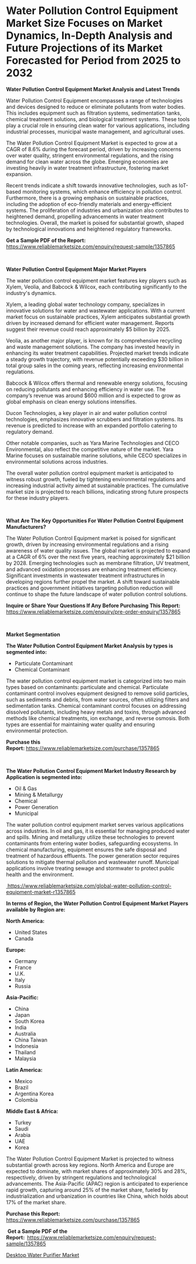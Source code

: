 <p><h1>Water Pollution Control Equipment Market Size Focuses on Market Dynamics, In-Depth Analysis and Future Projections of its Market Forecasted for Period from 2025 to 2032</h1></p><p><strong>Water Pollution Control Equipment Market Analysis and Latest Trends</strong></p>
<p><p>Water Pollution Control Equipment encompasses a range of technologies and devices designed to reduce or eliminate pollutants from water bodies. This includes equipment such as filtration systems, sedimentation tanks, chemical treatment solutions, and biological treatment systems. These tools play a crucial role in ensuring clean water for various applications, including industrial processes, municipal waste management, and agricultural uses.</p><p>The Water Pollution Control Equipment Market is expected to grow at a CAGR of 8.6% during the forecast period, driven by increasing concerns over water quality, stringent environmental regulations, and the rising demand for clean water across the globe. Emerging economies are investing heavily in water treatment infrastructure, fostering market expansion. </p><p>Recent trends indicate a shift towards innovative technologies, such as IoT-based monitoring systems, which enhance efficiency in pollution control. Furthermore, there is a growing emphasis on sustainable practices, including the adoption of eco-friendly materials and energy-efficient systems. The proliferation of industries and urbanization also contributes to heightened demand, propelling advancements in water treatment technologies. Overall, the market is poised for substantial growth, shaped by technological innovations and heightened regulatory frameworks.</p></p>
<p><strong>Get a Sample PDF of the Report:&nbsp;</strong> <a href="https://www.reliablemarketsize.com/enquiry/request-sample/1357865?utm_campaign=2303&utm_medium=2&utm_source=Github&utm_content=ia&utm_term=16022025&utm_id=water-pollution-control-equipment">https://www.reliablemarketsize.com/enquiry/request-sample/1357865</a></p>
<p>&nbsp;</p>
<p><strong>Water Pollution Control Equipment Major Market Players</strong></p>
<p><p>The water pollution control equipment market features key players such as Xylem, Veolia, and Babcock & Wilcox, each contributing significantly to the industry's dynamics.</p><p>Xylem, a leading global water technology company, specializes in innovative solutions for water and wastewater applications. With a current market focus on sustainable practices, Xylem anticipates substantial growth driven by increased demand for efficient water management. Reports suggest their revenue could reach approximately $5 billion by 2025.</p><p>Veolia, as another major player, is known for its comprehensive recycling and waste management solutions. The company has invested heavily in enhancing its water treatment capabilities. Projected market trends indicate a steady growth trajectory, with revenue potentially exceeding $30 billion in total group sales in the coming years, reflecting increasing environmental regulations.</p><p>Babcock & Wilcox offers thermal and renewable energy solutions, focusing on reducing pollutants and enhancing efficiency in water use. The company’s revenue was around $600 million and is expected to grow as global emphasis on clean energy solutions intensifies.</p><p>Ducon Technologies, a key player in air and water pollution control technologies, emphasizes innovative scrubbers and filtration systems. Its revenue is predicted to increase with an expanded portfolio catering to regulatory demand.</p><p>Other notable companies, such as Yara Marine Technologies and CECO Environmental, also reflect the competitive nature of the market. Yara Marine focuses on sustainable marine solutions, while CECO specializes in environmental solutions across industries.</p><p>The overall water pollution control equipment market is anticipated to witness robust growth, fueled by tightening environmental regulations and increasing industrial activity aimed at sustainable practices. The cumulative market size is projected to reach billions, indicating strong future prospects for these industry players.</p></p>
<p>&nbsp;</p>
<p><strong>What Are The Key Opportunities For Water Pollution Control Equipment Manufacturers?</strong></p>
<p><p>The Water Pollution Control Equipment market is poised for significant growth, driven by increasing environmental regulations and a rising awareness of water quality issues. The global market is projected to expand at a CAGR of 6% over the next five years, reaching approximately $21 billion by 2028. Emerging technologies such as membrane filtration, UV treatment, and advanced oxidation processes are enhancing treatment efficiency. Significant investments in wastewater treatment infrastructures in developing regions further propel the market. A shift toward sustainable practices and government initiatives targeting pollution reduction will continue to shape the future landscape of water pollution control solutions.</p></p>
<p><strong>Inquire or Share Your Questions If Any Before Purchasing This Report:</strong> <a href="https://www.reliablemarketsize.com/enquiry/pre-order-enquiry/1357865?utm_campaign=2303&utm_medium=2&utm_source=Github&utm_content=ia&utm_term=16022025&utm_id=water-pollution-control-equipment">https://www.reliablemarketsize.com/enquiry/pre-order-enquiry/1357865</a></p>
<p>&nbsp;</p>
<p><strong>Market Segmentation</strong></p>
<p><strong>The Water Pollution Control Equipment Market Analysis by types is segmented into:</strong></p>
<p><ul><li>Particulate Contaminant</li><li>Chemical Contaminant</li></ul></p>
<p><p>The water pollution control equipment market is categorized into two main types based on contaminants: particulate and chemical. Particulate contaminant control involves equipment designed to remove solid particles, such as sediments and debris, from water sources, often utilizing filters and sedimentation tanks. Chemical contaminant control focuses on addressing dissolved pollutants, including heavy metals and toxins, through advanced methods like chemical treatments, ion exchange, and reverse osmosis. Both types are essential for maintaining water quality and ensuring environmental protection.</p></p>
<p><strong>Purchase this Report:&nbsp;</strong><a href="https://www.reliablemarketsize.com/purchase/1357865?utm_campaign=2303&utm_medium=2&utm_source=Github&utm_content=ia&utm_term=16022025&utm_id=water-pollution-control-equipment">https://www.reliablemarketsize.com/purchase/1357865</a></p>
<p>&nbsp;</p>
<p><strong>The Water Pollution Control Equipment Market Industry Research by Application is segmented into:</strong></p>
<p><ul><li>Oil & Gas</li><li>Mining & Metallurgy</li><li>Chemical</li><li>Power Generation</li><li>Municipal</li></ul></p>
<p><p>The water pollution control equipment market serves various applications across industries. In oil and gas, it is essential for managing produced water and spills. Mining and metallurgy utilize these technologies to prevent contaminants from entering water bodies, safeguarding ecosystems. In chemical manufacturing, equipment ensures the safe disposal and treatment of hazardous effluents. The power generation sector requires solutions to mitigate thermal pollution and wastewater runoff. Municipal applications involve treating sewage and stormwater to protect public health and the environment.</p></p>
<p><a href="https://www.reliablemarketsize.com/global-water-pollution-control-equipment-market-r1357865?utm_campaign=2303&utm_medium=2&utm_source=Github&utm_content=ia&utm_term=16022025&utm_id=water-pollution-control-equipment">&nbsp;https://www.reliablemarketsize.com/global-water-pollution-control-equipment-market-r1357865</a></p>
<p><strong>In terms of Region, the Water Pollution Control Equipment Market Players available by Region are:</strong></p>
<p>
    <p> <strong> North America: </strong>
        <ul>
            <li>United States</li>
            <li>Canada</li>
        </ul>
        </p> 
    <p> <strong> Europe: </strong>
        <ul>
            <li>Germany</li>
            <li>France</li>
            <li>U.K.</li>
            <li>Italy</li>
            <li>Russia</li>
        </ul>
        </p> 
    <p> <strong> Asia-Pacific: </strong>
        <ul>
            <li>China</li>
            <li>Japan</li>
            <li>South Korea</li>
            <li>India</li>
            <li>Australia</li>
            <li>China Taiwan</li>
            <li>Indonesia</li>
            <li>Thailand</li>
            <li>Malaysia</li>
        </ul>
        </p> 
    <p> <strong> Latin America: </strong>
        <ul>
            <li>Mexico</li>
            <li>Brazil</li>
            <li>Argentina Korea</li>
            <li>Colombia</li>
        </ul>
        </p> 
    <p> <strong> Middle East & Africa: </strong>
        <ul>
            <li>Turkey</li>
            <li>Saudi</li>
            <li>Arabia</li>
            <li>UAE</li>
            <li>Korea</li>
        </ul>
    </p>
    </p>
<p><p>The Water Pollution Control Equipment Market is projected to witness substantial growth across key regions. North America and Europe are expected to dominate, with market shares of approximately 30% and 28%, respectively, driven by stringent regulations and technological advancements. The Asia-Pacific (APAC) region is anticipated to experience rapid growth, capturing around 25% of the market share, fueled by industrialization and urbanization in countries like China, which holds about 17% of the market share.</p></p>
<p><strong>Purchase this Report: </strong><a href="https://www.reliablemarketsize.com/purchase/1357865?utm_campaign=2303&utm_medium=2&utm_source=Github&utm_content=ia&utm_term=16022025&utm_id=water-pollution-control-equipment">https://www.reliablemarketsize.com/purchase/1357865</a></p>
<p>&nbsp;<strong>Get a Sample PDF of the Report:&nbsp;&nbsp;</strong><a href="https://www.reliablemarketsize.com/enquiry/request-sample/1357865?utm_campaign=2303&utm_medium=2&utm_source=Github&utm_content=ia&utm_term=16022025&utm_id=water-pollution-control-equipment">https://www.reliablemarketsize.com/enquiry/request-sample/1357865</a></p>
<p><strong></strong></p>
<p><p><a href="https://github.com/pearlinewhite4692/Market-Research-Report-List-1/blob/main/desktop-water-purifier-market.md?utm_campaign=2303&utm_medium=2&utm_source=Github&utm_content=ia&utm_term=16022025&utm_id=water-pollution-control-equipment">Desktop Water Purifier Market</a></p></p>